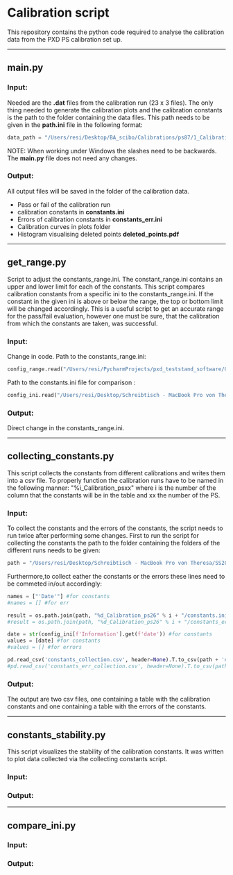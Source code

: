 # Calibration script

This repository contains the python code required to analyse the calibration data from the PXD PS calibration set up.
* **
## main.py
### Input:
Needed are the **.dat** files from the calibration run (23 x 3 files). The only thing needed to generate the calibration 
plots and the calibration constants is the path to the folder containing the data files.
This path needs to be given in the **path.ini** file in the following format:
`````python
data_path = "/Users/resi/Desktop/BA_scibo/Calibrations/ps87/1_Calibration_ps87"
`````
NOTE: When working under Windows the slashes need to be backwards.
The **main.py** file does not need any changes.

### Output:
All output files will be saved in the folder of the calibration data.
* Pass or fail of the calibration run 
* calibration constants in **constants.ini**
* Errors of calibration constants in **constants_err.ini**
* Calibration curves in plots folder 
* Histogram visualising deleted points **deleted_points.pdf**

* **
## get_range.py
Script to adjust the constants_range.ini. The constant_range.ini contains an upper and 
lower limit for each of the constants. This script compares calibration
constants from a specific ini to the constants_range.ini. If the constant in the given
ini is above or below the range, the top or bottom limit will be changed
accordingly. This is a useful script to get an accurate range for the pass/fail
evaluation, however one must be sure, that the calibration from which the constants
are taken, was successful.
### Input: 
Change in code. Path to the constants_range.ini:
``````python
config_range.read("/Users/resi/PycharmProjects/pxd_teststand_software/Calibration_script/constants_range.ini")
``````
Path to the constants.ini file for comparison :
``````python
config_ini.read("/Users/resi/Desktop/Schreibtisch - MacBook Pro von Theresa/SS2022/BA scibo/Calibrations/ps26/1_Calibration_ps26/constants.ini")
``````

### Output:
Direct change in the constants_range.ini.

* **
## collecting_constants.py
This script collects the constants from different calibrations and writes them
into a csv file. To properly function the calibration runs have to be named
in the following manner: "%i_Calibration_psxx" where i is the number of
the column that the constants will be in the table and xx the number of the PS.
### Input: 
To collect the constants and the errors of the constants, the script needs
to run twice after performing some changes.
First to run the script for collecting the constants the path to the
folder containing the folders of the different runs needs to be given:
``````python
path = "/Users/resi/Desktop/Schreibtisch - MacBook Pro von Theresa/SS2022/BA scibo/Calibrations/ps26/"
``````
Furthermore,to collect eather the constants or the errors these lines need
to be commeted in/out accordingly:
```````python
names = ["'Date'"] #for constants
#names = [] #for err

result = os.path.join(path, "%d_Calibration_ps26" % i + "/constants.ini") #for constants
#result = os.path.join(path, "%d_Calibration_ps26" % i + "/constants_err.ini") #for errors

date = str(config_ini[f'Information'].get(f'date')) #for constants
values = [date] #for constants
#values = [] #for errors

pd.read_csv('constants_collection.csv', header=None).T.to_csv(path + 'output.csv', header=False, index=False)
#pd.read_csv('constants_err_collection.csv', header=None).T.to_csv(path + 'output_err.csv', header=False, index=False)
```````
### Output:
The output are two csv files, one containing a table with the calibration 
constants and one containing a table with the errors of the constants.
* **
## constants_stability.py
This script visualizes the stability of the calibration constants. It was written
to plot data collected via the collecting constants script.
### Input:
### Output:

* **
## compare_ini.py

### Input:
### Output:

